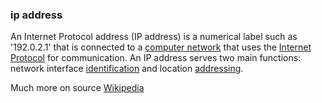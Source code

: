 ### ip address

<p>An Internet Protocol address (IP address) is a numerical label such as &#39;192.0.2.1&#39; that is connected to a <a href="https://en.wikipedia.org/wiki/Computer_network">computer network</a> that uses the <a href="https://en.wikipedia.org/wiki/Internet_Protocol">Internet Protocol</a> for communication. An IP address serves two main functions: network interface <a href="https://en.wikipedia.org/wiki/Identification_(information)">identification</a> and location <a href="https://en.wikipedia.org/wiki/Network_address">addressing</a>.</p><p>Much more on source <a href="https://en.wikipedia.org/wiki/IP_address">Wikipedia</a></p>